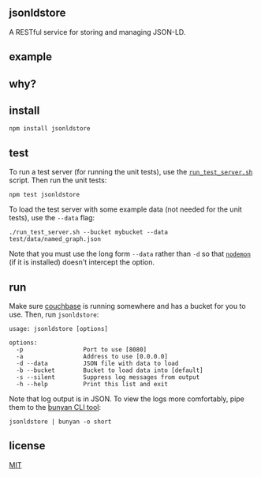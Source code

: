 ## jsonldstore

A RESTful service for storing and managing JSON-LD.

## example


## why?


## install

```Shell
npm install jsonldstore
```

## test

To run a test server (for running the unit tests), use the
[`run_test_server.sh`](https://github.com/rybesh/jsonldstore/blob/master/run_test_server.sh)
script. Then run the unit tests:

```Shell
npm test jsonldstore
```

To load the test server with some example data (not needed for the
unit tests), use the `--data` flag:

```Shell
./run_test_server.sh --bucket mybucket --data test/data/named_graph.json
```

Note that you must use the long form `--data` rather than `-d` so that
[`nodemon`](https://github.com/remy/nodemon) (if it is installed)
doesn't intercept the option.

## run

Make sure [couchbase](http://www.couchbase.com/download) is running
somewhere and has a bucket for you to use. Then, run `jsonldstore`:

```Shell
usage: jsonldstore [options]

options:
  -p                 Port to use [8080]
  -a                 Address to use [0.0.0.0]
  -d --data          JSON file with data to load
  -b --bucket        Bucket to load data into [default]
  -s --silent        Suppress log messages from output
  -h --help          Print this list and exit
```

Note that log output is in JSON. To view the logs more comfortably,
pipe them to the [bunyan CLI
tool](https://github.com/trentm/node-bunyan#cli-usage):

```Shell
jsonldstore | bunyan -o short
```

## license

[MIT](http://opensource.org/licenses/MIT)